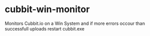 # cubbit-win-monitor
Monitors Cubbit.io on a Win System and if more errors occour than successfull uploads restart cubbit.exe
